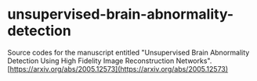 # unsupervised-brain-abnormality-detection
Source codes for the manuscript entitled "Unsupervised Brain Abnormality Detection Using High Fidelity Image Reconstruction Networks".
[https://arxiv.org/abs/2005.12573](https://arxiv.org/abs/2005.12573)
